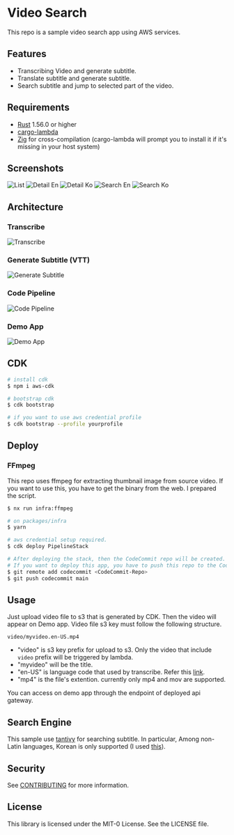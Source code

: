 # Video Search

This repo is a sample video search app using AWS services.

## Features

- Transcribing Video and generate subtitle.
- Translate subtitle and generate subtitle.
- Search subtitle and jump to selected part of the video.

## Requirements

- [Rust](https://www.rust-lang.org/) 1.56.0 or higher
- [cargo-lambda](https://github.com/cargo-lambda/cargo-lambda)
- [Zig](https://ziglang.org/) for cross-compilation (cargo-lambda will prompt you to install it if it's missing in your host system)

## Screenshots
![List](docs/list.png)
![Detail En](docs/detail_en.png)
![Detail Ko](docs/deatil_ko.png)
![Search En](docs/search_en.png)
![Search Ko](docs/search_ko.png)

## Architecture

### Transcribe
![Transcribe](docs/transcribe.drawio.svg)

### Generate Subtitle (VTT)
![Generate Subtitle](docs/subtitle.drawio.svg)

### Code Pipeline
![Code Pipeline](docs/code-pipeline.drawio.svg)

### Demo App
![Demo App](docs/app.drawio.svg)

## CDK

```bash
# install cdk
$ npm i aws-cdk

# bootstrap cdk
$ cdk bootstrap

# if you want to use aws credential profile
$ cdk bootstrap --profile yourprofile
```

## Deploy

### FFmpeg
This repo uses ffmpeg for extracting thumbnail image from source video. If you want to use this, you have to get the binary from the web.
I prepared the script.
```bash
$ nx run infra:ffmpeg
```

```bash
# on packages/infra
$ yarn

# aws credential setup required.
$ cdk deploy PipelineStack

# After deploying the stack, then the CodeCommit repo will be created.
# If you want to deploy this app, you have to push this repo to the CodeCommit repo.
$ git remote add codecommit <CodeCommit-Repo>
$ git push codecommit main
```

## Usage
Just upload video file to s3 that is generated by CDK. Then the video will appear on Demo app.
Video file s3 key must follow the following structure.

```
video/myvideo.en-US.mp4
```
- "video" is s3 key prefix for upload to s3. Only the video that include `video` prefix will be triggered by lambda.
- "myvideo" will be the title.
- "en-US" is language code that used by transcribe. Refer this [link](https://docs.aws.amazon.com/transcribe/latest/dg/supported-languages.html). 
- "mp4" is the file's extention. currently only mp4 and mov are supported.

You can access on demo app through the endpoint of deployed api gateway.

## Search Engine
This sample use [tantivy](https://github.com/quickwit-oss/tantivy) for searching subtitle.
In particular, Among non-Latin languages, Korean is only supported (I used [this](https://github.com/lindera-morphology/lindera-tantivy)).

## Security

See [CONTRIBUTING](CONTRIBUTING.md#security-issue-notifications) for more information.

## License

This library is licensed under the MIT-0 License. See the LICENSE file.

